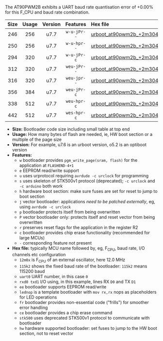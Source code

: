 The AT90PWM2B exhibits a UART baud rate quantisation error of +0.00% for this F_CPU and baud rate combination.

|Size|Usage|Version|Features|Hex file|
|:-:|:-:|:-:|:-:|:--|
|246|256|u7.7|`w-u-jPr--`|[urboot_at90pwm2b_+2m304x_++28k8_uart0_rxd4_txd3_lednop.hex](https://raw.githubusercontent.com/stefanrueger/urboot.hex/main/mcus/at90pwm2b/external_oscillator/fcpu_+2m304x/br_++28k8/urboot_at90pwm2b_+2m304x_++28k8_uart0_rxd4_txd3_lednop.hex)|
|250|256|u7.7|`w-u-hpr--`|[urboot_at90pwm2b_+2m304x_++28k8_uart0_rxd4_txd3_lednop_fr_hw.hex](https://raw.githubusercontent.com/stefanrueger/urboot.hex/main/mcus/at90pwm2b/external_oscillator/fcpu_+2m304x/br_++28k8/urboot_at90pwm2b_+2m304x_++28k8_uart0_rxd4_txd3_lednop_fr_hw.hex)|
|294|320|u7.7|`w-u-jPr-c`|[urboot_at90pwm2b_+2m304x_++28k8_uart0_rxd4_txd3_lednop_fr_ce.hex](https://raw.githubusercontent.com/stefanrueger/urboot.hex/main/mcus/at90pwm2b/external_oscillator/fcpu_+2m304x/br_++28k8/urboot_at90pwm2b_+2m304x_++28k8_uart0_rxd4_txd3_lednop_fr_ce.hex)|
|312|320|u7.7|`weu-jPr--`|[urboot_at90pwm2b_+2m304x_++28k8_uart0_rxd4_txd3_ee_lednop.hex](https://raw.githubusercontent.com/stefanrueger/urboot.hex/main/mcus/at90pwm2b/external_oscillator/fcpu_+2m304x/br_++28k8/urboot_at90pwm2b_+2m304x_++28k8_uart0_rxd4_txd3_ee_lednop.hex)|
|316|320|u7.7|`weu-jpr--`|[urboot_at90pwm2b_+2m304x_++28k8_uart0_rxd4_txd3_ee_lednop_fr.hex](https://raw.githubusercontent.com/stefanrueger/urboot.hex/main/mcus/at90pwm2b/external_oscillator/fcpu_+2m304x/br_++28k8/urboot_at90pwm2b_+2m304x_++28k8_uart0_rxd4_txd3_ee_lednop_fr.hex)|
|356|384|u7.7|`weu-jPr-c`|[urboot_at90pwm2b_+2m304x_++28k8_uart0_rxd4_txd3_ee_lednop_fr_ce.hex](https://raw.githubusercontent.com/stefanrueger/urboot.hex/main/mcus/at90pwm2b/external_oscillator/fcpu_+2m304x/br_++28k8/urboot_at90pwm2b_+2m304x_++28k8_uart0_rxd4_txd3_ee_lednop_fr_ce.hex)|
|338|512|u7.7|`weu-hpr-c`|[urboot_at90pwm2b_+2m304x_++28k8_uart0_rxd4_txd3_ee_lednop_fr_ce_hw.hex](https://raw.githubusercontent.com/stefanrueger/urboot.hex/main/mcus/at90pwm2b/external_oscillator/fcpu_+2m304x/br_++28k8/urboot_at90pwm2b_+2m304x_++28k8_uart0_rxd4_txd3_ee_lednop_fr_ce_hw.hex)|
|442|512|u7.7|`wes-hpr-c`|[urboot_at90pwm2b_+2m304x_++28k8_uart0_rxd4_txd3_ee_lednop_fr_ce_stk500_hw.hex](https://raw.githubusercontent.com/stefanrueger/urboot.hex/main/mcus/at90pwm2b/external_oscillator/fcpu_+2m304x/br_++28k8/urboot_at90pwm2b_+2m304x_++28k8_uart0_rxd4_txd3_ee_lednop_fr_ce_stk500_hw.hex)|

- **Size:** Bootloader code size including small table at top end
- **Usage:** How many bytes of flash are needed, ie, HW boot section or a multiple of the page size
- **Version:** For example, u7.6 is an urboot version, o5.2 is an optiboot version
- **Features:**
  + `w` bootloader provides `pgm_write_page(sram, flash)` for the application at `FLASHEND-4+1`
  + `e` EEPROM read/write support
  + `u` uses urprotocol requiring `avrdude -c urclock` for programming
  + `s` uses skeleton of STK500v1 protocol (deprecated); `-c urclock` and `-c arduino` both work
  + `h` hardware boot section: make sure fuses are set for reset to jump to boot section
  + `j` vector bootloader: applications *need to be patched externally*, eg, using `avrdude -c urclock`
  + `p` bootloader protects itself from being overwritten
  + `P` vector bootloader only: protects itself and reset vector from being overwritten
  + `r` preserves reset flags for the application in the register R2
  + `c` bootloader provides chip erase functionality (recommended for large MCUs)
  + `-` corresponding feature not present
- **Hex file:** typically MCU name followed by, eg, F<sub>CPU</sub>, baud rate, I/O channels etc configuration
  + `12m0x` is F<sub>CPU</sub> of an external oscillator, here 12.0 MHz
  + `115k2` shows the fixed baud rate of the bootloader: `115k2` means 115200 baud
  + `uart0` UART number, in this case `0`
  + `rxd0 txd1` I/O using, in this example, lines RX `D0` and TX `D1`
  + `ee` bootloader supports EEPROM read/write
  + `lednop` is a template bootloader with `mov rx,rx` nops as placeholders for LED operations
  + `fr` bootloader provides non-essential code ("frills") for smoother error handling
  + `ce` bootloader provides a chip erase command
  + `stk500` uses deprecated STK500v1 protocol to communicate with bootloader
  + `hw` hardware supported bootloader: set fuses to jump to the HW boot section, not to reset vector
